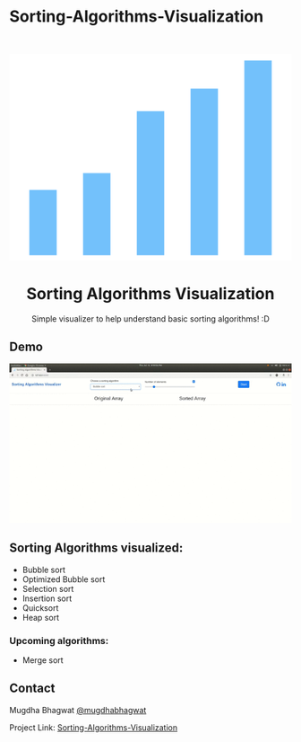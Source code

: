 # Sorting-Algorithms-Visualization
<br />
<p align="center">
  <a href="https://github.com/bhagwatmugdha/Sorting-Algorithms-Visualization">
    <img src="sortingAlgorithmsVisualizerFavicon.png" alt="Logo">
  </a>

  <h1 align="center">Sorting Algorithms Visualization</h1>

  <p align="center">
    Simple visualizer to help understand basic sorting algorithms! :D
    <br />
  </p>
</p>

## Demo
<p align="center">
<img width=900px src="demo.gif" alt="demo">
<p>
  
## Sorting Algorithms visualized:
* Bubble sort
* Optimized Bubble sort
* Selection sort
* Insertion sort
* Quicksort
* Heap sort

### Upcoming algorithms:
* Merge sort






<!-- CONTACT -->
## Contact

Mugdha Bhagwat
[@mugdhabhagwat](https://www.linkedin.com/in/mugdhabhagwat/)

Project Link: [Sorting-Algorithms-Visualization](https://github.com/bhagwatmugdha/Sorting-Algorithms-Visualization)
